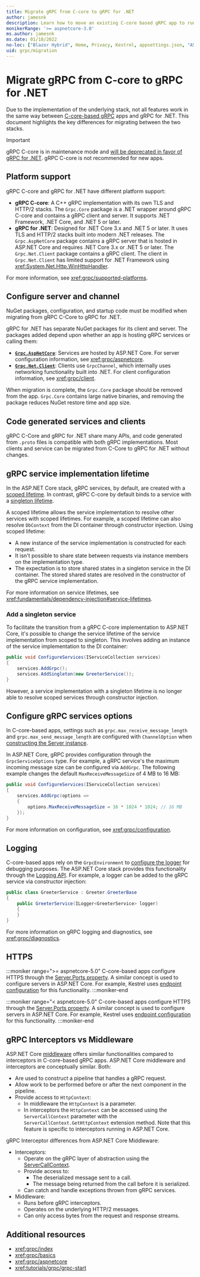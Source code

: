 ```yaml
---
title: Migrate gRPC from C-core to gRPC for .NET
author: jamesnk
description: Learn how to move an existing C-core based gRPC app to run on top of gRPC for .NET.
monikerRange: '>= aspnetcore-3.0'
ms.author: jamesnk
ms.date: 01/18/2022
no-loc: ["Blazor Hybrid", Home, Privacy, Kestrel, appsettings.json, "ASP.NET Core Identity", cookie, Cookie, Blazor, "Blazor Server", "Blazor WebAssembly", "Identity", "Let's Encrypt", Razor, SignalR]
uid: grpc/migration
---
```

# Migrate gRPC from C-core to gRPC for .NET

Due to the implementation of the underlying stack, not all features work in the same way between [C-core-based gRPC](https://grpc.io/blog/grpc-stacks) apps and gRPC for .NET. This document highlights the key differences for migrating between the two stacks.

> [!IMPORTANT]
> gRPC C-core is in maintenance mode and [will be deprecated in favor of gRPC for .NET](https://grpc.io/blog/grpc-csharp-future/). gRPC C-core is not recommended for new apps.

## Platform support

gRPC C-core and gRPC for .NET have different platform support:

* **gRPC C-core**: A C++ gRPC implementation with its own TLS and HTTP/2 stacks. The `Grpc.Core` package is a .NET wrapper around gRPC C-core and contains a gRPC client and server. It supports .NET Framework, .NET Core, and .NET 5 or later.
* **gRPC for .NET**: Designed for .NET Core 3.x and .NET 5 or later. It uses TLS and HTTP/2 stacks built into modern .NET releases. The `Grpc.AspNetCore` package contains a gRPC server that is hosted in ASP.NET Core and requires .NET Core 3.x or .NET 5 or later. The `Grpc.Net.Client` package contains a gRPC client. The client in `Grpc.Net.Client` has limited support for .NET Framework using <xref:System.Net.Http.WinHttpHandler>.

For more information, see <xref:grpc/supported-platforms>.

## Configure server and channel

NuGet packages, configuration, and startup code must be modified when migrating from gRPC C-Core to gRPC for .NET.

gRPC for .NET has separate NuGet packages for its client and server. The packages added depend upon whether an app is hosting gRPC services or calling them:

* [**`Grpc.AspNetCore`**](https://www.nuget.org/packages/Grpc.AspNetCore): Services are hosted by ASP.NET Core. For server configuration information, see <xref:grpc/aspnetcore>.
* [**`Grpc.Net.Client`**](https://www.nuget.org/packages/Grpc.Net.Client): Clients use `GrpcChannel`, which internally uses networking functionality built into .NET. For client configuration information, see <xref:grpc/client>.

When migration is complete, the `Grpc.Core` package should be removed from the app. `Grpc.Core` contains large native binaries, and removing the package reduces NuGet restore time and app size.

## Code generated services and clients

gRPC C-Core and gRPC for .NET share many APIs, and code generated from `.proto` files is compatible with both gRPC implementations. Most clients and service can be migrated from C-Core to gRPC for .NET without changes.

## gRPC service implementation lifetime

In the ASP.NET Core stack, gRPC services, by default, are created with a [scoped lifetime](xref:fundamentals/dependency-injection#service-lifetimes). In contrast, gRPC C-core by default binds to a service with a [singleton lifetime](xref:fundamentals/dependency-injection#service-lifetimes).

A scoped lifetime allows the service implementation to resolve other services with scoped lifetimes. For example, a scoped lifetime can also resolve `DbContext` from the DI container through constructor injection. Using scoped lifetime:

* A new instance of the service implementation is constructed for each request.
* It isn't possible to share state between requests via instance members on the implementation type.
* The expectation is to store shared states in a singleton service in the DI container. The stored shared states are resolved in the constructor of the gRPC service implementation.

For more information on service lifetimes, see <xref:fundamentals/dependency-injection#service-lifetimes>.

### Add a singleton service

To facilitate the transition from a gRPC C-core implementation to ASP.NET Core, it's possible to change the service lifetime of the service implementation from scoped to singleton. This involves adding an instance of the service implementation to the DI container:

```csharp
public void ConfigureServices(IServiceCollection services)
{
    services.AddGrpc();
    services.AddSingleton(new GreeterService());
}
```

However, a service implementation with a singleton lifetime is no longer able to resolve scoped services through constructor injection.

## Configure gRPC services options

In C-core-based apps, settings such as `grpc.max_receive_message_length` and `grpc.max_send_message_length` are configured with `ChannelOption` when [constructing the Server instance](https://grpc.io/grpc/csharp/api/Grpc.Core.Server.html#Grpc_Core_Server__ctor_System_Collections_Generic_IEnumerable_Grpc_Core_ChannelOption__).

In ASP.NET Core, gRPC provides configuration through the `GrpcServiceOptions` type. For example, a gRPC service's the maximum incoming message size can be configured via `AddGrpc`. The following example changes the default `MaxReceiveMessageSize` of 4 MB to 16 MB:

```csharp
public void ConfigureServices(IServiceCollection services)
{
    services.AddGrpc(options =>
    {
        options.MaxReceiveMessageSize = 16 * 1024 * 1024; // 16 MB
    });
}
```

For more information on configuration, see <xref:grpc/configuration>.

## Logging

C-core-based apps rely on the `GrpcEnvironment` to [configure the logger](https://grpc.io/grpc/csharp/api/Grpc.Core.GrpcEnvironment.html?q=size#Grpc_Core_GrpcEnvironment_SetLogger_Grpc_Core_Logging_ILogger_) for debugging purposes. The ASP.NET Core stack provides this functionality through the [Logging API](xref:fundamentals/logging/index). For example, a logger can be added to the gRPC service via constructor injection:

```csharp
public class GreeterService : Greeter.GreeterBase
{
    public GreeterService(ILogger<GreeterService> logger)
    {
    }
}
```

For more information on gRPC logging and diagnostics, see <xref:grpc/diagnostics>.

## HTTPS

:::moniker range=">= aspnetcore-5.0"
C-core-based apps configure HTTPS through the [Server.Ports property](https://grpc.io/grpc/csharp/api/Grpc.Core.Server.html#Grpc_Core_Server_Ports). A similar concept is used to configure servers in ASP.NET Core. For example, Kestrel uses [endpoint configuration](xref:fundamentals/servers/kestrel/endpoints) for this functionality.
:::moniker-end

:::moniker range="< aspnetcore-5.0"
C-core-based apps configure HTTPS through the [Server.Ports property](https://grpc.io/grpc/csharp/api/Grpc.Core.Server.html#Grpc_Core_Server_Ports). A similar concept is used to configure servers in ASP.NET Core. For example, Kestrel uses [endpoint configuration](xref:fundamentals/servers/kestrel#endpoint-configuration) for this functionality.
:::moniker-end

## gRPC Interceptors vs Middleware

ASP.NET Core [middleware](xref:fundamentals/middleware/index) offers similar functionalities compared to interceptors in C-core-based gRPC apps. ASP.NET Core middleware and interceptors are conceptually similar. Both:

* Are used to construct a pipeline that handles a gRPC request.
* Allow work to be performed before or after the next component in the pipeline.
* Provide access to `HttpContext`:
  * In middleware the `HttpContext` is a parameter.
  * In interceptors the `HttpContext` can be accessed using the `ServerCallContext` parameter with the `ServerCallContext.GetHttpContext` extension method. Note that this feature is specific to interceptors running in ASP.NET Core.

gRPC Interceptor differences from ASP.NET Core Middleware:

* Interceptors:
  * Operate on the gRPC layer of abstraction using the [ServerCallContext](https://grpc.io/grpc/csharp/api/Grpc.Core.ServerCallContext.html).
  * Provide access to:
    * The deserialized message sent to a call.
    * The message being returned from the call before it is serialized.
  * Can catch and handle exceptions thrown from gRPC services.
* Middleware:
  * Runs before gRPC interceptors.
  * Operates on the underlying HTTP/2 messages.
  * Can only access bytes from the request and response streams.

## Additional resources

* <xref:grpc/index>
* <xref:grpc/basics>
* <xref:grpc/aspnetcore>
* <xref:tutorials/grpc/grpc-start>
